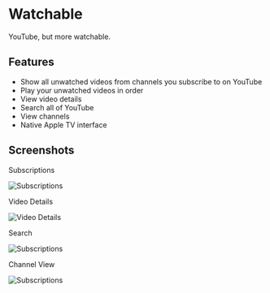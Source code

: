 # Watchable

YouTube, but more watchable.

## Features

- Show all unwatched videos from channels you subscribe to on YouTube
- Play your unwatched videos in order
- View video details
- Search all of YouTube
- View channels
- Native Apple TV interface

## Screenshots

Subscriptions

![Subscriptions](https://user-images.githubusercontent.com/133809/46641483-b8894600-cb26-11e8-8c01-8a6f878b0206.jpg)


Video Details

![Video Details](https://user-images.githubusercontent.com/133809/46641485-b8894600-cb26-11e8-80cd-d6c190d27664.jpg)


Search

![Subscriptions](https://user-images.githubusercontent.com/133809/46641484-b8894600-cb26-11e8-8b33-a9b4235e723c.jpg)


Channel View

![Subscriptions](https://user-images.githubusercontent.com/133809/46641486-b8894600-cb26-11e8-9ca5-10a642c38487.jpg)
